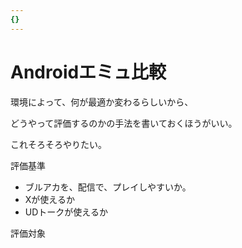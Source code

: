 ```yaml
---
{}
---
```

# Androidエミュ比較

環境によって、何が最適か変わるらしいから、

どうやって評価するのかの手法を書いておくほうがいい。

これそろそろやりたい。

評価基準

- ブルアカを、配信で、プレイしやすいか。  
- Xが使えるか  
- UDトークが使えるか  

評価対象